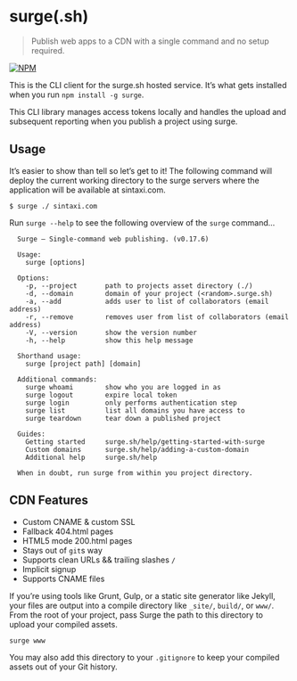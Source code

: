 # surge(.sh)

> Publish web apps to a CDN with a single command and no setup required.

[![NPM](https://nodei.co/npm/surge.png?global=true)](https://nodei.co/npm/surge/)

This is the CLI client for the surge.sh hosted service. It’s what gets installed when you run `npm install -g surge`.

This CLI library manages access tokens locally and handles the upload and subsequent reporting when you publish a project using surge.

## Usage

It’s easier to show than tell so let’s get to it! The following command will deploy the current working directory to the surge servers where the application will be available at sintaxi.com.

    $ surge ./ sintaxi.com

Run `surge --help` to see the following overview of the `surge` command...

```
  Surge – Single-command web publishing. (v0.17.6)

  Usage:
    surge [options]

  Options:
    -p, --project       path to projects asset directory (./)
    -d, --domain        domain of your project (<random>.surge.sh)
    -a, --add           adds user to list of collaborators (email address)
    -r, --remove        removes user from list of collaborators (email address)
    -V, --version       show the version number
    -h, --help          show this help message

  Shorthand usage:
    surge [project path] [domain]

  Additional commands:
    surge whoami        show who you are logged in as
    surge logout        expire local token
    surge login         only performs authentication step
    surge list          list all domains you have access to
    surge teardown      tear down a published project

  Guides:
    Getting started     surge.sh/help/getting-started-with-surge
    Custom domains      surge.sh/help/adding-a-custom-domain
    Additional help     surge.sh/help

  When in doubt, run surge from within you project directory.

```

## CDN Features

- Custom CNAME & custom SSL
- Fallback 404.html pages
- HTML5 mode 200.html pages
- Stays out of `git`s way
- Supports clean URLs && trailing slashes `/`
- Implicit signup
- Supports CNAME files

If you’re using tools like Grunt, Gulp, or a static site generator like Jekyll, your files are output into a compile directory like `_site/`, `build/`, or `www/`. From the root of your project, pass Surge the path to this directory to upload your compiled assets.

    surge www

You may also add this directory to your `.gitignore` to keep your compiled assets out of your Git history.
